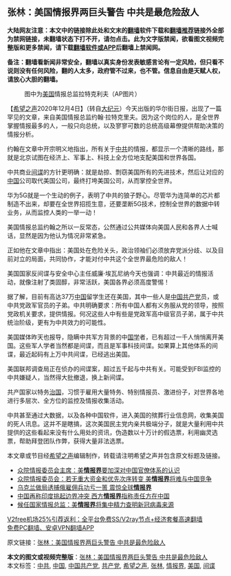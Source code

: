  <h2>张林：美国情报界两巨头警告 中共是最危险敌人</h2> <p class="notice"><b>大陆网友注意：本文中的链接除此处和文末的<a href="https://github.com/bannedbook/fanqiang" >翻墙</a>软件下载和<a href="https://github.com/killgcd/justmysocks/blob/master/README.md">翻墙推荐</a>链接外全部为禁网链接，未翻墙状态下打不开，请勿点击。此为文字版禁闻，欲看图文视频完整版和更多禁闻，请下载<a href="https://github.com/bannedbook/fanqiang">翻墙软件或APP</a>后翻墙上禁闻网。</p><p>备注：翻墙看新闻非常安全，翻墙以真实身份发表敏感言论有一定风险，但只看不说则没有任何风险，翻的人太多，政府管不过来，也不管。信息自由是天赋人权，请放心大胆的翻墙。</b></p>  <div class="entry"> <figure><figcaption>图中为<a href="https://www.bannedbook.org/bnews/tag/%e7%be%8e%e5%9b%bd/" class="st_tag internal_tag" rel="tag" title="标签 美国 下的日志">美国</a>情报总监拉特克利夫（AP图片）</figcaption></figure> <p>【<span class='wp_keywordlink_affiliate'><a href="https://www.soundofhope.org" title="希望之声" target="_blank">希望之声</a></span>2020年12月4日】（转自<span class='wp_keywordlink_affiliate'><a href="http://www.epochtimes.com/" title="大纪元" target="_blank">大纪元</a></span>）今天出版的华尔街日报，出现了一篇罕见的文章，来自美国情报总监约翰·拉特克里夫。因为这个岗位的人，是全世界掌握情报最多的人，一般只向总统，以及寥寥可数的总统高级幕僚提供帮助决策的情报分析。</p> <p>约翰在文章中开宗明义地指出，所有关于<a href="https://www.bannedbook.org/bnews/tag/%e4%b8%ad%e5%85%b1/" class="st_tag internal_tag" rel="tag" title="标签 中共 下的日志">中共</a>的情报，都显示一个清晰的路线，那就是北京试图在经济上、军事上、科技上全方位地支配美国和世界各国。</p> <p>中共商业<a href="https://www.bannedbook.org/bnews/tag/%e9%97%b4%e8%b0%8d/" class="st_tag internal_tag" rel="tag" title="标签 间谍 下的日志">间谍</a>的方针更明确：就是劫掠、剽窃美国所有的先进技术，然后让对应的<span class='wp_keywordlink_affiliate'><a href="https://www.bannedbook.org/" title="中国" target="_blank">中国</a></span>公司取代美国公司，最终打垮美国公司，从而掌控全世界。</p>  <p>华为5G就是一个生动的例子，表明了中共的狼子野心。尽管华为连简单的芯片都制造不出来，却要在全世界招揽生意，还要垄断5G技术，控制全世界的数据中转业务，从而监控人类的一举一动！</p> <p>美国情报总监约翰之所以一反常态，公然通过公共媒体向美国人民和各界人士喊话，显然是因为他认为情况非常紧急。</p> <p>正如他在文章中指出：美国处在危险关头，政治领袖们必须放弃党派分歧、以及目前对立的局面，共同协作，才能对付中共这个全世界最危险的敌人！</p>  <p>美国国家反间谍与安全中心主任威廉·埃瓦尼纳今天也强调：中共最近的情报活动，就像注射了类固醇，非常活跃，美国各界必须高度警惕！</p> <p>据了解，目前有高达37万<a href="https://www.bannedbook.org/bnews/tag/%E4%B8%AD%E5%9B%BD/" class="st_tag internal_tag" rel="tag" title="标签 中国 下的日志">中国</a>留学生还在美国，其中一些人是<a href="https://www.bannedbook.org/bnews/tag/%e4%b8%ad%e5%9b%bd%e5%85%b1%e4%ba%a7%e5%85%9a/" class="st_tag internal_tag" rel="tag" title="标签 中国共产党 下的日志">中国共产党</a>员，或中共党政军官员的子弟。中共明确要求：所有中国人都有义务服从党的领导，按照党政机关要求，提供情报。何况这些人中有些是党政军高中级官员子弟，属于中共统治阶级，更有为中共效力的可能性。</p> <p>美国媒体昨天也报导，隐瞒中共军方背景的中<span class='wp_keywordlink'><a href="https://www.bannedbook.org/forum24/" title="国学传统文化禁书" target="_blank">国学</a></span>者，已有超过一千人悄悄离开美国。这些军人学者当然都是间谍，而且是军事科技间谍。如果算上其他体系的间谍，最近起码有上万中共间谍，已经逃出美国。</p>  <p>美国联邦调查局正在侦办的间谍案，超过五千起与中共有关。可能受到FBI监控的中共嫌疑人，当然得大批撤退，换上新间谍。</p> <p>共产国家以特务<span class='wp_keywordlink'><a href="https://www.bannedbook.org/forum24/topic8925.html" title="《治国大道》" target="_blank">治国</a></span>，习惯于雇用大量特务、特别情报员、激进份子，对世界各地进行多层次、全方位的监控及情报收集活动。</p> <p>中共甚至通过大数据，以及各种中国软件，进入美国的殡葬行业信息网，收集美国的死人讯息。这并不是瞎搞，这次美国民主党内亲共极端分子，就是大量利用中共提供的这些看起来没有什么用处的资讯，伪造数以十万计的假选票，利用幽灵选票，帮助拜登团队作弊，获得大量非法选票。</p>  <p>本文章或节目经<a href="https://www.bannedbook.org/bnews/tag/%e5%b8%8c%e6%9c%9b%e4%b9%8b%e5%a3%b0/" class="st_tag internal_tag" rel="tag" title="标签 希望之声 下的日志">希望之声</a>编辑制作，转载请注明希望之声并包含原文标题及链接。</p> <ul class='op-related-articles' title='相关阅读'> <li><a href='https://www.bannedbook.org/bnews/headline/20201020/1417007.html' target='_blank'>众院情报委员会主席：美<b>情报界</b>要加深对中国官僚体系的认识</a></li> <li><a href='https://www.bannedbook.org/bnews/headline/20201001/1406143.html' target='_blank'>众院情报委员会：若无重大资金和优先次序转变 美<b>情报界</b>将难与中国竞争</a></li> <li><a href='https://www.bannedbook.org/bnews/baitai/20200821/1383643.html' target='_blank'>乌克兰做局诱捕俄雇佣兵功亏一篑 震惊全球<b>情报界</b></a></li> <li><a href='https://www.bannedbook.org/bnews/worldnews/usa/20200625/1350022.html' target='_blank'>中国再称印度挑起边界冲突 西方<b>情报界</b>指称责任方在中国</a></li> <li><a href='https://www.bannedbook.org/bnews/headline/20200506/1323705.html' target='_blank'>候任国家情报总监：美<b>情报界</b>将集中精力查明新冠病毒来源</a></li> </ul> <p class="texttj"> <a href="https://github.com/bannedbook/fanqiang/wiki/V2ray%E6%9C%BA%E5%9C%BA" target="_blank">V2free机场25%引荐返利：全平台免费SS/V2ray节点+经济套餐高速翻墙</a><br/> <a href="https://github.com/bannedbook/fanqiang/wiki/%E7%A6%81%E9%97%BB%E7%BD%91%E5%AE%89%E5%8D%93%E7%BF%BB%E5%A2%99%E6%96%B0%E9%97%BBAPP" target="_blank">免费PC翻墙、安卓VPN翻墙APP</a></p><p>原文链接：<a class="src_link"  href="https://www.soundofhope.org/post/450238" target="_blank">张林：美国情报界两巨头警告 中共是最危险敌人</a></p><a name='sharetosocial'></a>       <div><b>本文的图文或视频完整版</b>：<a href='https://www.bannedbook.org/bnews/comments/20201205/1442369.html'>张林：美国情报界两巨头警告 中共是最危险敌人</a></div>  </div><!--END ENTRY--> <div class="postfooter"> <div>本文标签：<a href="https://www.bannedbook.org/bnews/tag/%e4%b8%ad%e5%85%b1/" rel="tag">中共</a>, <a href="https://www.bannedbook.org/bnews/tag/%E4%B8%AD%E5%9B%BD/" rel="tag">中国</a>, <a href="https://www.bannedbook.org/bnews/tag/%e4%b8%ad%e5%9b%bd%e5%85%b1%e4%ba%a7%e5%85%9a/" rel="tag">中国共产党</a>, <a href="https://www.bannedbook.org/bnews/tag/%e5%85%b1%e4%ba%a7%e5%85%9a/" rel="tag">共产党</a>, <a href="https://www.bannedbook.org/bnews/tag/%e5%b8%8c%e6%9c%9b%e4%b9%8b%e5%a3%b0/" rel="tag">希望之声</a>, <a href="https://www.bannedbook.org/bnews/tag/%e5%bc%a0%e6%9e%97/" rel="tag">张林</a>, <a href="https://www.bannedbook.org/bnews/tag/%E6%83%85%E6%8A%A5%E7%95%8C/" rel="tag">情报界</a>, <a href="https://www.bannedbook.org/bnews/tag/%e7%be%8e%e5%9b%bd/" rel="tag">美国</a>, <a href="https://www.bannedbook.org/bnews/tag/%e9%97%b4%e8%b0%8d/" rel="tag">间谍</a></div>  </div><!--END POSTFOOTER--> 